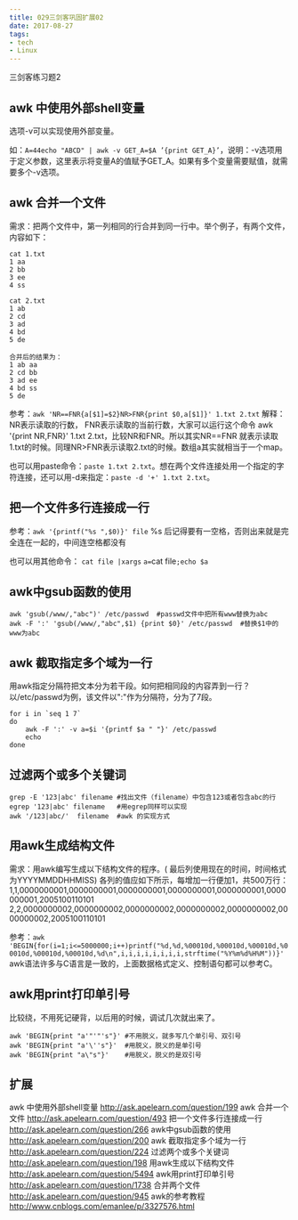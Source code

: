 ```yaml
---
title: 029三剑客巩固扩展02
date: 2017-08-27
tags:
- tech
- Linux
---
```


三剑客练习题2

<!--more-->

## awk 中使用外部shell变量
选项-v可以实现使用外部变量。

如：`A=44echo "ABCD" | awk -v GET_A=$A ’{print GET_A}’`，说明：-v选项用于定义参数，这里表示将变量A的值赋予GET_A。如果有多个变量需要赋值，就需要多个-v选项。

## awk 合并一个文件
需求：把两个文件中，第一列相同的行合并到同一行中。举个例子，有两个文件，内容如下：
```
cat 1.txt
1 aa
2 bb
3 ee
4 ss

cat 2.txt
1 ab
2 cd
3 ad
4 bd
5 de

合并后的结果为：
1 ab aa
2 cd bb
3 ad ee
4 bd ss
5 de
```
参考：`awk 'NR==FNR{a[$1]=$2}NR>FNR{print $0,a[$1]}' 1.txt 2.txt`
解释：NR表示读取的行数， FNR表示读取的当前行数，大家可以运行这个命令 awk '{print NR,FNR}' 1.txt  2.txt，比较NR和FNR。所以其实NR==FNR 就表示读取1.txt的时候。同理NR>FNR表示读取2.txt的时候。数组a其实就相当于一个map。

也可以用paste命令：`paste 1.txt 2.txt`。想在两个文件连接处用一个指定的字符连接，还可以用-d来指定：`paste -d '+' 1.txt 2.txt`。

## 把一个文件多行连接成一行
参考：`awk '{printf("%s ",$0)}' file` %s 后记得要有一空格，否则出来就是完全连在一起的，中间连空格都没有

也可以用其他命令：
`cat file |xargs`
`a=`cat file`;echo $a`

## awk中gsub函数的使用
```
awk 'gsub(/www/,"abc")' /etc/passwd  #passwd文件中把所有www替换为abc
awk -F ':' 'gsub(/www/,"abc",$1) {print $0}' /etc/passwd  #替换$1中的www为abc
```

## awk 截取指定多个域为一行
用awk指定分隔符把文本分为若干段。如何把相同段的内容弄到一行？以/etc/passwd为例，该文件以":"作为分隔符，分为了7段。
```
for i in `seq 1 7`
do
    awk -F ':' -v a=$i '{printf $a " "}' /etc/passwd
    echo
done
```

## 过滤两个或多个关键词
```
grep -E '123|abc' filename #找出文件（filename）中包含123或者包含abc的行
egrep '123|abc' filename   #用egrep同样可以实现
awk '/123|abc/'  filename  #awk 的实现方式
```

## 用awk生成结构文件
需求：用awk编写生成以下结构文件的程序。( 最后列使用现在的时间，时间格式为YYYYMMDDHHMISS)  各列的值应如下所示，每增加一行便加1，共500万行：
1,1,0000000001,0000000001,0000000001,0000000001,0000000001,0000000001,2005100110101
2,2,0000000002,0000000002,0000000002,0000000002,0000000002,0000000002,2005100110101

参考：`awk 'BEGIN{for(i=1;i<=5000000;i++)printf("%d,%d,%00010d,%00010d,%00010d,%00010d,%00010d,%00010d,%d\n",i,i,i,i,i,i,i,i,strftime("%Y%m%d%H%M"))}' `
awk语法许多与C语言是一致的，上面数据格式定义、控制语句都可以参考C。

## awk用print打印单引号
比较绕，不用死记硬背，以后用的时候，调试几次就出来了。
```
awk 'BEGIN{print "a'"'"'s"}' #不用脱义，就多写几个单引号、双引号
awk 'BEGIN{print "a'\''s"}'  #用脱义，脱义的是单引号
awk 'BEGIN{print "a\"s"}'    #用脱义，脱义的是双引号
```

## 扩展
awk 中使用外部shell变量 http://ask.apelearn.com/question/199
awk 合并一个文件 http://ask.apelearn.com/question/493
把一个文件多行连接成一行 http://ask.apelearn.com/question/266
awk中gsub函数的使用 http://ask.apelearn.com/question/200
awk 截取指定多个域为一行 http://ask.apelearn.com/question/224
过滤两个或多个关键词 http://ask.apelearn.com/question/198
用awk生成以下结构文件 http://ask.apelearn.com/question/5494
awk用print打印单引号 http://ask.apelearn.com/question/1738
合并两个文件 http://ask.apelearn.com/question/945
awk的参考教程 http://www.cnblogs.com/emanlee/p/3327576.html
